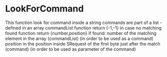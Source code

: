 # LookForCommand
This function look for command inside a string
commands are part of a list - defined in an array commandList
function return {-1,-1} in case no matching found
function return {number,position} if found: 
				number of the matching element in the array (commandList) (in order to be used as a command)
				position in the position inside SRequest of the first byte just after the match (command) (in order to be used as parameter of the command)
